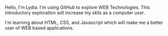 Hello, I'm Lydia. I'm using GitHub to explore WEB Technologies. This introductory exploration will increase my sklls as a computer user.

I'm learning about HTML, CSS, and Javascript which will make me a better user of WEB based applications.

<!---
lmago2024/lmago2024 is a ✨ special ✨ repository because its `README.md` (this file) appears on your GitHub profile.
You can click the Preview link to take a look at your changes.
- 👋 Hi, I’m @lmago2024
- 👀 I’m interested in ...
- 🌱 I’m currently learning ...
- 💞️ I’m looking to collaborate on ...
- 📫 How to reach me ...
- 😄 Pronouns: ...
- ⚡ Fun fact: ...--->
